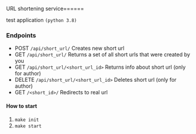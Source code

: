 URL shortening service======

test application `(python 3.8)`

### Endpoints
 - POST `/api/short_url/` Creates new short url
 - GET `/api/short_url/` Returns a set of all short urls that were created by you
 - GET `/api/short_url/<short_url_id>` Returns info about short url (only for author)
 - DELETE `/api/short_url/<short_url_id>` Deletes short url (only for author)
 - GET `/<short_id>/` Redirects to real url

#### How to start
1) `make init`
2) `make start`